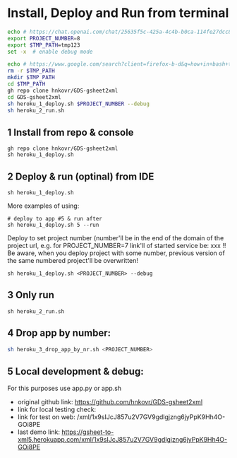 # Install, Deploy and Run from terminal
```bash
echo # https://chat.openai.com/chat/25635f5c-425a-4c4b-b0ca-114fe27dcc8d
export PROJECT_NUMBER=8
export $TMP_PATH=tmp123
set -x  # enable debug mode

echo # https://www.google.com/search?client=firefox-b-d&q=how+in+bash+to+check+and+remove+some+set+by+variable+dir+if+it+exists%2C+then+make+new+one+with+the+same+name+and+finally+chage+path+to+this+dir+path%3F
rm -r $TMP_PATH
mkdir $TMP_PATH
cd $TMP_PATH
gh repo clone hnkovr/GDS-gsheet2xml
cd GDS-gsheet2xml
sh heroku_1_deploy.sh $PROJECT_NUMBER --debug
sh heroku_2_run.sh
```

## 1 Install from repo & console
```shell
gh repo clone hnkovr/GDS-gsheet2xml
sh heroku_1_deploy.sh
```

## 2 Deploy & run (optinal) from IDE
```shell
sh heroku_1_deploy.sh
```

More examples of using:
```shell
# deploy to app #5 & run after
sh heroku_1_deploy.sh 5 --run
```

Deploy to set project number (number'll be in the end of the domain of the project url, e.g. for PROJECT_NUMBER=7 link'll of started service be: xxx
‼️ Be aware, when you deploy project with some number, previous version of the same numbered project'll be overwritten!
```shell
sh heroku_1_deploy.sh <PROJECT_NUMBER> --debug
```

## 3 Only run
```shell
sh heroku_2_run.sh
```

## 4 Drop app by number:
```bash
sh heroku_3_drop_app_by_nr.sh <PROJECT_NUMBER>
```

## 5 Local development & debug:
For this purposes use app.py or app.sh

* original github link: https://github.com/hnkovr/GDS-gsheet2xml 
* link for local testing check:  
* link for test on web: /xml/1x9sIJcJ857u2V7GV9gdlgjzng6jyPpK9Hh4O-GOi8PE
* last demo link: https://gsheet-to-xml5.herokuapp.com/xml/1x9sIJcJ857u2V7GV9gdlgjzng6jyPpK9Hh4O-GOi8PE